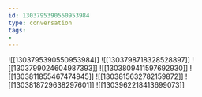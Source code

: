 ```yaml
---
id: 1303795390550953984
type: conversation
tags:
- 
---
```

![[1303795390550953984]]
![[1303798718328528897]]
![[1303799024604987393]]
![[1303809411597692930]]
![[1303811855467474945]]
![[1303815632782159872]]
![[1303818729638297601]]
![[1303962218413699073]]

